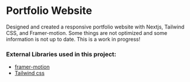 # Portfolio Website

Designed and created a responsive portfolio website with Nextjs, Tailwind CSS, and Framer-motion. Some things are not optimized and some information is not up to date. This is a work in progress!

### External Libraries used in this project:

- [framer-motion](https://www.framer.com/motion/) <br />
- [Tailwind css](https://tailwindcss.com/) <br />


